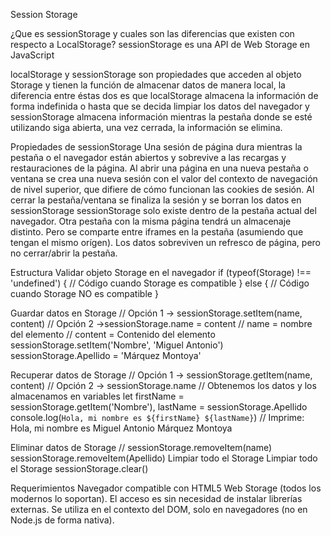 Session Storage

¿Que es sessionStorage y cuales son las diferencias que existen con respecto a LocalStorage?
sessionStorage es una API de Web Storage en JavaScript 

localStorage y sessionStorage son propiedades que acceden al objeto Storage y tienen la función de almacenar datos de manera local, la diferencia entre éstas dos es que localStorage almacena la información de forma indefinida o hasta que se decida limpiar los datos del navegador y sessionStorage almacena información mientras la pestaña donde se esté utilizando siga abierta, una vez cerrada, la información se elimina.

Propiedades de sessionStorage
Una sesión de página dura mientras la pestaña o el navegador están abiertos y sobrevive a las recargas y restauraciones de la página.
Al abrir una página en una nueva pestaña o ventana se crea una nueva sesión con el valor del contexto de navegación de nivel superior, que difiere de cómo funcionan las cookies de sesión.
Al cerrar la pestaña/ventana se finaliza la sesión y se borran los datos en sessionStorage
sessionStorage solo existe dentro de la pestaña actual del navegador.
Otra pestaña con la misma página tendrá un almacenaje distinto.
Pero se comparte entre iframes en la pestaña (asumiendo que tengan el mismo orígen).
Los datos sobreviven un refresco de página, pero no cerrar/abrir la pestaña.

Estructura
Validar objeto Storage en el navegador
if (typeof(Storage) !== 'undefined') {
  // Código cuando Storage es compatible
} else {
 // Código cuando Storage NO es compatible
}

Guardar datos en Storage
// Opción 1 ->  sessionStorage.setItem(name, content)
// Opción 2 ->sessionStorage.name = content
// name = nombre del elemento
// content = Contenido del elemento
sessionStorage.setItem('Nombre', 'Miguel Antonio')
sessionStorage.Apellido = 'Márquez Montoya'

Recuperar datos de Storage
// Opción 1 -> sessionStorage.getItem(name, content)
// Opción 2 -> sessionStorage.name
// Obtenemos los datos y los almacenamos en variables
let firstName = sessionStorage.getItem('Nombre'),
    lastName  = sessionStorage.Apellido
console.log(`Hola, mi nombre es ${firstName} ${lastName}`)
// Imprime: Hola, mi nombre es Miguel Antonio Márquez Montoya


Eliminar datos de Storage
// sessionStorage.removeItem(name)
sessionStorage.removeItem(Apellido)
Limpiar todo el Storage
Limpiar todo el Storage
sessionStorage.clear()

Requerimientos
Navegador compatible con HTML5 Web Storage (todos los modernos lo soportan).
El acceso es sin necesidad de instalar librerías externas.
Se utiliza en el contexto del DOM, solo en navegadores (no en Node.js de forma nativa).





